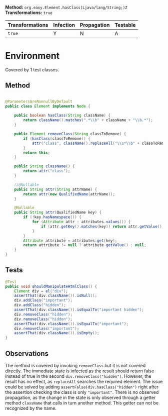 
**Method:** `org.eaxy.Element.hasClass(Ljava/lang/String;)Z`
**Transformations:** `true`

| Transformations | Infection | Propagation | Testable |
|-----------------|-----------|-------------|----------|
| `true`          | Y         | N           | A        |

# Environment

Covered by 1 test classes.

## Method

```Java

@ParametersAreNonnullByDefault
public class Element implements Node {
    
    public boolean hasClass(String className) {
        return className().matches(".*\\b" + className + "\\b.*");
    }

    public Element removeClass(String classToRemove) {
        if (hasClass(classToRemove)) {
            attr("class", className().replaceAll("\\s*\\b" + classToRemove + "\\b", ""));
        }
        return this;
    }

    public String className() {
        return attr("class");
    }

    //@Nullable
    public String attr(String attrName) {
        return attr(new QualifiedName(attrName));
    }

    @Nullable
    public String attr(QualifiedName key) {
        if (!key.hasNamespace()) {
            for (Attribute attr : attributes.values()) {
                if (attr.getKey().matches(key)) return attr.getValue();
            }
        }
        Attribute attribute = attributes.get(key);
        return attribute != null ? attribute.getValue() : null;
    }
}

```

## Tests

```Java
@Test
public void shouldManipulateHtmlClass() {
    Element div = el("div");
    assertThat(div.className()).isNull();
    div.addClass("important");
    div.addClass("hidden");
    assertThat(div.className()).isEqualTo("important hidden");
    div.removeClass("hidden");
    div.removeClass("hidden");
    assertThat(div.className()).isEqualTo("important");
    div.removeClass("important");
    assertThat(div.className()).isEmpty();
}
```

## Observations
The method is covered by invoking `removeClass` but it is not covered directly. 
The immediate state is infected as the result should return false instead of 
true in the second `div.removeClass("hidden")`. However, the result has no 
effect, as `replaceAll` searches the required element.
The issue could be solved by adding `assertFalse(div.hasClass("hidden")` right
after the assertion checking the class is only `"important"`.
There is no observed propagation, as the change in the state is only observed
through a getter method `className` that calls in turn another method. This 
getter can not be recognized by the name.